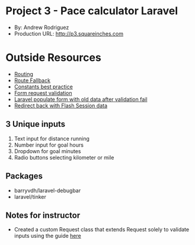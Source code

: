 # Project 3 - Pace calculator Laravel
+ By: Andrew Rodriguez
+ Production URL: <http://p3.squareinches.com>

# Outside Resources
+ [Routing](https://laravel.com/docs/5.7/routing)
+ [Route Fallback](https://laravel.com/docs/5.7/routing)
+ [Constants best practice](https://stackoverflow.com/questions/42155536/what-is-the-best-practice-for-adding-constants-in-laravel-long-list)
+ [Form request validation](https://laravel.com/docs/5.7/validation#form-request-validation)
+ [Laravel populate form with old data after validation fail](https://stackoverflow.com/questions/40111684/how-to-re-populate-form-with-old-data-if-a-validation-error-occurs)
+ [Redirect back with Flash Session data](https://laravel.com/docs/5.7/redirects#redirecting-with-flashed-session-data)

## 3 Unique inputs
1. Text input for distance running
2. Number input for goal hours
3. Dropdown for goal minutes
4. Radio buttons selecting kilometer or mile

## Packages
+ barryvdh/laravel-debugbar
+ laravel/tinker

## Notes for instructor
+ Created a custom Request class that extends Request solely to validate inputs using the guide [here](https://laravel.com/docs/5.7/validation#form-request-validation)
